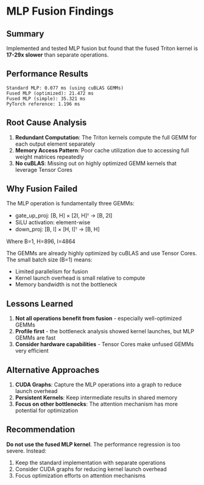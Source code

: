 # MLP Fusion Findings

## Summary

Implemented and tested MLP fusion but found that the fused Triton kernel is **17-29x slower** than separate operations.

## Performance Results

```
Standard MLP: 0.077 ms (using cuBLAS GEMMs)
Fused MLP (optimized): 21.472 ms
Fused MLP (simple): 35.321 ms
PyTorch reference: 1.196 ms
```

## Root Cause Analysis

1. **Redundant Computation**: The Triton kernels compute the full GEMM for each output element separately
2. **Memory Access Pattern**: Poor cache utilization due to accessing full weight matrices repeatedly
3. **No cuBLAS**: Missing out on highly optimized GEMM kernels that leverage Tensor Cores

## Why Fusion Failed

The MLP operation is fundamentally three GEMMs:
- gate_up_proj: [B, H] × [2I, H]ᵀ → [B, 2I]
- SiLU activation: element-wise
- down_proj: [B, I] × [H, I]ᵀ → [B, H]

Where B=1, H=896, I=4864

The GEMMs are already highly optimized by cuBLAS and use Tensor Cores. The small batch size (B=1) means:
- Limited parallelism for fusion
- Kernel launch overhead is small relative to compute
- Memory bandwidth is not the bottleneck

## Lessons Learned

1. **Not all operations benefit from fusion** - especially well-optimized GEMMs
2. **Profile first** - the bottleneck analysis showed kernel launches, but MLP GEMMs are fast
3. **Consider hardware capabilities** - Tensor Cores make unfused GEMMs very efficient

## Alternative Approaches

1. **CUDA Graphs**: Capture the MLP operations into a graph to reduce launch overhead
2. **Persistent Kernels**: Keep intermediate results in shared memory
3. **Focus on other bottlenecks**: The attention mechanism has more potential for optimization

## Recommendation

**Do not use the fused MLP kernel**. The performance regression is too severe. Instead:
1. Keep the standard implementation with separate operations
2. Consider CUDA graphs for reducing kernel launch overhead
3. Focus optimization efforts on attention mechanisms